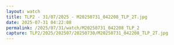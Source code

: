 ```yaml
---
layout: watch
title: TLP2 - 31/07/2025 - M20250731_042208_TLP_2T.jpg
date: 2025-07-31 04:22:08
permalink: /2025/07/31/watch/M20250731_042208_TLP_2
capture: TLP2/2025/202507/20250730/M20250731_042208_TLP_2T.jpg
---
```

